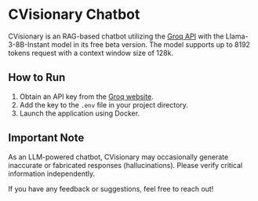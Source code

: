 # CVisionary Chatbot

CVisionary is an RAG-based chatbot utilizing the [Groq API](https://console.groq.com/docs/models) with the Llama-3-8B-Instant model in its free beta version. The model supports up to 8192 tokens request with a context window size of 128k. 

## How to Run
1. Obtain an API key from the [Groq website](https://console.groq.com/docs/models).
2. Add the key to the `.env` file in your project directory.
3. Launch the application using Docker.

## Important Note
As an LLM-powered chatbot, CVisionary may occasionally generate inaccurate or fabricated responses (hallucinations). Please verify critical information independently.

If you have any feedback or suggestions, feel free to reach out!

